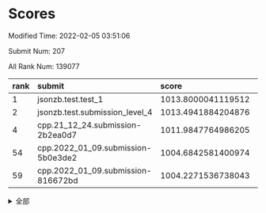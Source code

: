 # Scores

Modified Time: 2022-02-05 03:51:06

Submit Num: 207

All Rank Num: 139077

| rank |               submit               |       score        |       sigma        | pk_num |
| :--- | :--------------------------------- | :----------------- | :----------------- | :----- |
| 1    | jsonzb.test.test_1                 | 1013.8000041119512 | 0.7965047754301424 | 2690   |
| 2    | jsonzb.test.submission_level_4     | 1013.4941884204876 | 0.8088286291008253 | 2684   |
| 4    | cpp.21_12_24.submission-2b2ea0d7   | 1011.9847764986205 | 0.7660572832533418 | 2689   |
| 54   | cpp.2022_01_09.submission-5b0e3de2 | 1004.6842581400974 | 0.7177790146317066 | 2687   |
| 59   | cpp.2022_01_09.submission-816672bd | 1004.2271536738043 | 0.7137562804811501 | 2688   |


<details>
<summary>全部</summary>

| rank |                 submit                 |       score        |       sigma        | pk_num |
| :--- | :------------------------------------- | :----------------- | :----------------- | :----- |
| 1    | jsonzb.test.test_1                     | 1013.8000041119512 | 0.7965047754301424 | 2690   |
| 2    | jsonzb.test.submission_level_4         | 1013.4941884204876 | 0.8088286291008253 | 2684   |
| 3    | gobigger.level_3.submission_level_3_45 | 1012.0160030652338 | 0.7649434760804857 | 2693   |
| 4    | cpp.21_12_24.submission-2b2ea0d7       | 1011.9847764986205 | 0.7660572832533418 | 2689   |
| 5    | gobigger.level_3.submission_level_3_2  | 1011.5968618704323 | 0.7848330587378759 | 2687   |
| 6    | gobigger.level_3.submission_level_3_1  | 1011.0370617527182 | 0.7935509160771786 | 2690   |
| 7    | gobigger.level_3.submission_level_3_21 | 1010.8002196759473 | 0.7817246469252674 | 2687   |
| 8    | gobigger.level_3.submission_level_3_35 | 1010.7761926181788 | 0.768014489609814  | 2691   |
| 9    | gobigger.level_3.submission_level_3_0  | 1010.7272261860011 | 0.7772646787857727 | 2687   |
| 10   | gobigger.level_3.submission_level_3_46 | 1010.5779001873054 | 0.7645704167491102 | 2694   |
| 11   | gobigger.level_3.submission_level_3_8  | 1010.5732221383873 | 0.7582483124359896 | 2689   |
| 12   | gobigger.level_3.submission_level_3_12 | 1010.5622482875331 | 0.7665004612928439 | 2688   |
| 13   | gobigger.level_3.submission_level_3_25 | 1010.4503856601067 | 0.7457526545264481 | 2694   |
| 14   | gobigger.level_3.submission_level_3_17 | 1010.2848022489574 | 0.7527542809643709 | 2688   |
| 15   | gobigger.level_3.submission_level_3_43 | 1010.2823424921753 | 0.7665000204670152 | 2687   |
| 16   | gobigger.level_3.submission_level_3_39 | 1010.2778087338407 | 0.7599071711470998 | 2689   |
| 17   | gobigger.level_3.submission_level_3_23 | 1010.2647119287492 | 0.752139915526778  | 2689   |
| 18   | gobigger.level_3.submission_level_3_47 | 1010.2330341496337 | 0.7496326806802994 | 2693   |
| 19   | gobigger.level_3.submission_level_3_5  | 1010.1655066496667 | 0.7776297120019467 | 2689   |
| 20   | gobigger.level_3.submission_level_3_4  | 1010.1583364133365 | 0.7804597505883545 | 2683   |
| 21   | gobigger.level_3.submission_level_3_6  | 1010.1389861361966 | 0.7660327130434931 | 2687   |
| 22   | gobigger.level_3.submission_level_3_44 | 1010.0679542184347 | 0.7598768228278114 | 2686   |
| 23   | gobigger.level_3.submission_level_3_34 | 1010.0318772967032 | 0.7415625511932457 | 2688   |
| 24   | gobigger.level_3.submission_level_3_14 | 1010.0196585807879 | 0.782087595778302  | 2690   |
| 25   | gobigger.level_3.submission_level_3_26 | 1010.0104179061808 | 0.7539211255924952 | 2687   |
| 26   | gobigger.level_3.submission_level_3_20 | 1009.9946883132186 | 0.7592623433036058 | 2685   |
| 27   | gobigger.level_3.submission_level_3_27 | 1009.9935616719819 | 0.7593134765025995 | 2691   |
| 28   | gobigger.level_3.submission_level_3_16 | 1009.991637665491  | 0.7815145924628858 | 2694   |
| 29   | gobigger.level_3.submission_level_3_18 | 1009.9893109716583 | 0.7666415648679245 | 2692   |
| 30   | gobigger.level_3.submission_level_3_37 | 1009.9883731538026 | 0.7643774799227617 | 2690   |
| 31   | gobigger.level_3.submission_level_3_48 | 1009.8582099554848 | 0.7455767522250184 | 2682   |
| 32   | gobigger.level_3.submission_level_3_40 | 1009.801078577659  | 0.7483833250672166 | 2682   |
| 33   | gobigger.level_3.submission_level_3_3  | 1009.7376913491244 | 0.7536061127873163 | 2689   |
| 34   | gobigger.level_3.submission_level_3_24 | 1009.6972717119079 | 0.7581474399324373 | 2686   |
| 35   | gobigger.level_3.submission_level_3_13 | 1009.6817314508032 | 0.7479061355672056 | 2683   |
| 36   | gobigger.level_3.submission_level_3_11 | 1009.633432619244  | 0.7543977692405242 | 2687   |
| 37   | gobigger.level_3.submission_level_3_41 | 1009.5719564332512 | 0.7598379112228891 | 2686   |
| 38   | gobigger.level_3.submission_level_3_36 | 1009.390204230889  | 0.7388175799988753 | 2685   |
| 39   | gobigger.level_3.submission_level_3_19 | 1009.360491555634  | 0.7432057882013825 | 2686   |
| 40   | gobigger.level_3.submission_level_3_15 | 1009.1698078843573 | 0.7559415838768054 | 2685   |
| 41   | gobigger.level_3.submission_level_3_10 | 1009.1463924788849 | 0.7653100079883064 | 2686   |
| 42   | gobigger.level_3.submission_level_3_32 | 1009.1085187794124 | 0.7589552151454666 | 2686   |
| 43   | gobigger.level_3.submission_level_3_31 | 1009.1028890980566 | 0.7554655360605455 | 2689   |
| 44   | gobigger.level_3.submission_level_3_29 | 1009.0863170289562 | 0.7504416472987658 | 2685   |
| 45   | gobigger.level_3.submission_level_3_38 | 1009.0690878483271 | 0.7371484303103161 | 2686   |
| 46   | gobigger.level_3.submission_level_3_30 | 1008.9666039508732 | 0.7629762555335857 | 2684   |
| 47   | gobigger.level_3.submission_level_3_7  | 1008.8736048264329 | 0.7435630239887152 | 2689   |
| 48   | gobigger.level_3.submission_level_3_9  | 1008.8703082816982 | 0.7568530025612795 | 2689   |
| 49   | gobigger.level_3.submission_level_3_22 | 1008.7825162912243 | 0.7557644490966767 | 2685   |
| 50   | gobigger.level_3.submission_level_3_49 | 1008.7691764365113 | 0.7330945262343233 | 2684   |
| 51   | gobigger.level_3.submission_level_3_42 | 1008.2689787941613 | 0.7410202005216995 | 2689   |
| 52   | gobigger.level_3.submission_level_3_28 | 1008.1069566485935 | 0.7423940225722732 | 2691   |
| 53   | gobigger.level_3.submission_level_3_33 | 1007.8734133483425 | 0.7451311660947952 | 2692   |
| 54   | cpp.2022_01_09.submission-5b0e3de2     | 1004.6842581400974 | 0.7177790146317066 | 2687   |
| 55   | gobigger.level_1.submission_level_1_36 | 1004.5670067699631 | 0.7156036305988709 | 2685   |
| 56   | gobigger.level_1.submission_level_1_47 | 1004.4862544919815 | 0.7081116970178727 | 2688   |
| 57   | gobigger.level_1.submission_level_1_12 | 1004.3899029945768 | 0.720646309270954  | 2691   |
| 58   | gobigger.level_1.submission_level_1_16 | 1004.3059121695946 | 0.7047550941241647 | 2691   |
| 59   | cpp.2022_01_09.submission-816672bd     | 1004.2271536738043 | 0.7137562804811501 | 2688   |
| 60   | gobigger.level_1.submission_level_1_26 | 1004.1841063316626 | 0.7234362286746252 | 2689   |
| 61   | gobigger.level_1.submission_level_1_15 | 1004.1151405509154 | 0.7122034135573782 | 2688   |
| 62   | gobigger.level_1.submission_level_1_34 | 1004.1023023546093 | 0.714677493546526  | 2688   |
| 63   | gobigger.level_1.submission_level_1_46 | 1004.0992311025626 | 0.7213920666045771 | 2688   |
| 64   | gobigger.level_1.submission_level_1_10 | 1004.0668986079166 | 0.7150809780555133 | 2689   |
| 65   | gobigger.level_1.submission_level_1_18 | 1003.9230880766833 | 0.7103733974091633 | 2685   |
| 66   | gobigger.level_1.submission_level_1_24 | 1003.8508637449484 | 0.724518253617452  | 2689   |
| 67   | gobigger.level_1.submission_level_1_4  | 1003.8418386423872 | 0.7217223731846697 | 2688   |
| 68   | gobigger.level_1.submission_level_1_45 | 1003.6911502427596 | 0.7150272562630654 | 2684   |
| 69   | gobigger.level_1.submission_level_1_31 | 1003.6524446305204 | 0.720425499273512  | 2683   |
| 70   | gobigger.level_1.submission_level_1_48 | 1003.638053277759  | 0.7133029153590781 | 2686   |
| 71   | gobigger.level_1.submission_level_1_42 | 1003.6022441085372 | 0.7304618453203884 | 2684   |
| 72   | gobigger.level_1.submission_level_1_9  | 1003.525255695306  | 0.7089709134329755 | 2687   |
| 73   | gobigger.level_1.submission_level_1_13 | 1003.491269993837  | 0.7107649783546326 | 2689   |
| 74   | gobigger.level_1.submission_level_1_43 | 1003.487845396179  | 0.7160339886913518 | 2687   |
| 75   | gobigger.level_1.submission_level_1_32 | 1003.4868449890173 | 0.7163240778910914 | 2686   |
| 76   | gobigger.level_1.submission_level_1_49 | 1003.4792574201181 | 0.7284513928153694 | 2686   |
| 77   | gobigger.level_1.submission_level_1_39 | 1003.4584259986633 | 0.7119039903947071 | 2686   |
| 78   | gobigger.level_1.submission_level_1_20 | 1003.447665806924  | 0.725991233025874  | 2688   |
| 79   | gobigger.level_1.submission_level_1_27 | 1003.4113957548204 | 0.7185345638850839 | 2685   |
| 80   | gobigger.level_1.submission_level_1_35 | 1003.3834222300351 | 0.7130532053559662 | 2680   |
| 81   | gobigger.level_1.submission_level_1_21 | 1003.3421878461693 | 0.7113976510665521 | 2687   |
| 82   | gobigger.level_1.submission_level_1_1  | 1003.3320772365184 | 0.7120818310705662 | 2687   |
| 83   | gobigger.level_1.submission_level_1_41 | 1003.3311101903306 | 0.712644613018326  | 2687   |
| 84   | gobigger.level_1.submission_level_1_8  | 1003.3243541244763 | 0.722354573425668  | 2687   |
| 85   | gobigger.level_1.submission_level_1_5  | 1003.2546871694898 | 0.723317291971579  | 2690   |
| 86   | gobigger.level_1.submission_level_1_0  | 1003.1815186310217 | 0.7100545659917016 | 2687   |
| 87   | gobigger.level_1.submission_level_1_40 | 1003.1737245482343 | 0.7237312119580999 | 2689   |
| 88   | gobigger.level_1.submission_level_1_23 | 1003.0426781354674 | 0.7138631127546604 | 2687   |
| 89   | gobigger.level_1.submission_level_1_28 | 1002.9825758116679 | 0.7132531873285948 | 2687   |
| 90   | gobigger.level_1.submission_level_1_30 | 1002.971787301789  | 0.7128477468767569 | 2687   |
| 91   | gobigger.level_1.submission_level_1_6  | 1002.8950576246593 | 0.7169452774120443 | 2685   |
| 92   | gobigger.level_1.submission_level_1_7  | 1002.7923985610954 | 0.7087684389776305 | 2686   |
| 93   | gobigger.level_1.submission_level_1_11 | 1002.7923089267978 | 0.7160971854817801 | 2685   |
| 94   | gobigger.level_1.submission_level_1_17 | 1002.7707756001714 | 0.70290819030123   | 2685   |
| 95   | gobigger.level_1.submission_level_1_19 | 1002.6395271917014 | 0.7140952332550419 | 2690   |
| 96   | gobigger.level_1.submission_level_1_25 | 1002.63692453697   | 0.7199855106982591 | 2691   |
| 97   | gobigger.level_1.submission_level_1_37 | 1002.551469829509  | 0.7226754308777193 | 2688   |
| 98   | gobigger.level_1.submission_level_1_2  | 1002.5314187015439 | 0.7130667496733359 | 2689   |
| 99   | gobigger.level_1.submission_level_1_14 | 1002.3336070643303 | 0.7079368962766376 | 2690   |
| 100  | gobigger.level_1.submission_level_1_22 | 1002.2315455808671 | 0.7107044695852331 | 2689   |
| 101  | gobigger.level_1.submission_level_1_44 | 1002.2273299307357 | 0.7095601725920037 | 2683   |
| 102  | gobigger.level_1.submission_level_1_33 | 1001.9360420198091 | 0.7249081981559979 | 2685   |
| 103  | gobigger.level_1.submission_level_1_29 | 1001.7570930133996 | 0.7088153815145491 | 2693   |
| 104  | gobigger.level_1.submission_level_1_38 | 1001.549757146014  | 0.7187977905962697 | 2686   |
| 105  | gobigger.level_1.submission_level_1_3  | 1000.5206662959147 | 0.6976224088360061 | 2683   |
| 106  | gobigger.random.submission_random_44   | 997.2956681388025  | 0.7081162913117313 | 2685   |
| 107  | gobigger.random.submission_random_38   | 996.930104912978   | 0.723647266505429  | 2686   |
| 108  | gobigger.random.submission_random_9    | 996.8205068124611  | 0.7079022474742422 | 2692   |
| 109  | gobigger.random.submission_random_20   | 996.6894788904423  | 0.7040165407799285 | 2686   |
| 110  | gobigger.random.submission_random_3    | 996.6828921304397  | 0.7142164491153784 | 2688   |
| 111  | gobigger.random.submission_random_1    | 996.6539232963885  | 0.7222620830616422 | 2688   |
| 112  | gobigger.random.submission_random_35   | 996.6359960001778  | 0.7103968595506571 | 2689   |
| 113  | gobigger.random.submission_random_15   | 996.6103898654835  | 0.7270929824199948 | 2691   |
| 114  | gobigger.random.submission_random_47   | 996.5898758299294  | 0.7052590777177972 | 2682   |
| 115  | gobigger.random.submission_random_46   | 996.4859375984638  | 0.7101875731532302 | 2684   |
| 116  | gobigger.random.submission_random_27   | 996.4739493375193  | 0.7080212491844746 | 2690   |
| 117  | gobigger.random.submission_random_23   | 996.471709103975   | 0.7082478152155895 | 2685   |
| 118  | gobigger.random.submission_random_49   | 996.3832320394515  | 0.7110599413833183 | 2688   |
| 119  | gobigger.random.submission_random_31   | 996.3722488609764  | 0.7059308530231939 | 2684   |
| 120  | gobigger.random.submission_random_10   | 996.3600295740108  | 0.7134401468060891 | 2686   |
| 121  | gobigger.random.submission_random_14   | 996.3072680014858  | 0.7139423437132831 | 2687   |
| 122  | gobigger.random.submission_random_11   | 996.2544082757363  | 0.7145640854382854 | 2687   |
| 123  | gobigger.random.submission_random_37   | 996.2467098337884  | 0.7163752277516633 | 2687   |
| 124  | gobigger.random.submission_random_43   | 996.2237655528112  | 0.7064561812745138 | 2693   |
| 125  | gobigger.random.submission_random_41   | 996.1830114313912  | 0.715431399665042  | 2690   |
| 126  | gobigger.random.submission_random_29   | 996.1364833620261  | 0.7183084997744884 | 2686   |
| 127  | gobigger.random.submission_random_24   | 996.1312591400025  | 0.6975205629604001 | 2692   |
| 128  | gobigger.random.submission_random_7    | 996.1182037736528  | 0.7170698872195885 | 2683   |
| 129  | gobigger.random.submission_random_16   | 996.0595299998554  | 0.7241516469756512 | 2683   |
| 130  | gobigger.random.submission_random_40   | 996.0559758981383  | 0.7150562659100301 | 2687   |
| 131  | gobigger.random.submission_random_36   | 996.0323371168989  | 0.7185751989157905 | 2682   |
| 132  | gobigger.random.submission_random_48   | 995.9798269031479  | 0.7116080468791192 | 2688   |
| 133  | gobigger.random.submission_random_45   | 995.9305639684118  | 0.7085478095416483 | 2685   |
| 134  | gobigger.random.submission_random_2    | 995.9287679201002  | 0.7105695776196916 | 2680   |
| 135  | gobigger.random.submission_random_32   | 995.9108496680605  | 0.7072285834337926 | 2688   |
| 136  | gobigger.random.submission_random_28   | 995.8386255288588  | 0.7153301855030129 | 2688   |
| 137  | gobigger.random.submission_random_13   | 995.838425126136   | 0.7120384901216872 | 2695   |
| 138  | gobigger.random.submission_random_19   | 995.7972609647576  | 0.7152138478736921 | 2682   |
| 139  | gobigger.random.submission_random_25   | 995.7317496875801  | 0.7157831390057546 | 2684   |
| 140  | gobigger.random.submission_random_30   | 995.6891040430407  | 0.7162104448849627 | 2688   |
| 141  | gobigger.random.submission_random_22   | 995.6543839623446  | 0.7060141304087081 | 2684   |
| 142  | gobigger.random.submission_random_6    | 995.5156810858052  | 0.7296774669535809 | 2685   |
| 143  | gobigger.random.submission_random_12   | 995.4546193104995  | 0.7104822346032148 | 2684   |
| 144  | gobigger.random.submission_random_21   | 995.4322817352564  | 0.7059004839098588 | 2688   |
| 145  | gobigger.random.submission_random_18   | 995.4012730273653  | 0.7132108396162253 | 2683   |
| 146  | gobigger.random.submission_random_4    | 995.3870045448631  | 0.7162431913487773 | 2694   |
| 147  | gobigger.random.submission_random_17   | 995.2713600215955  | 0.7030159079179435 | 2688   |
| 148  | gobigger.random.submission_random_8    | 995.0935586269378  | 0.7207495568608779 | 2690   |
| 149  | gobigger.random.submission_random_34   | 994.9191761115534  | 0.745611652167735  | 2683   |
| 150  | gobigger.random.submission_random_26   | 994.8916345564975  | 0.7231969509714846 | 2690   |
| 151  | gobigger.random.submission_random_39   | 994.8676349987144  | 0.7213565896928741 | 2688   |
| 152  | gobigger.random.submission_random_5    | 994.8532739791738  | 0.7099817697441477 | 2689   |
| 153  | gobigger.random.submission_random_0    | 994.7426693433125  | 0.7149881234420193 | 2688   |
| 154  | gobigger.random.submission_random_33   | 994.0914954274468  | 0.7058411726982484 | 2687   |
| 155  | gobigger.level_2.submission_level_2_15 | 994.0774581560842  | 0.7426891613224739 | 2687   |
| 156  | gobigger.random.submission_random_42   | 994.0570240813687  | 0.7238300286147316 | 2687   |
| 157  | gobigger.level_2.submission_level_2_37 | 993.7649051128958  | 0.7251489824830696 | 2693   |
| 158  | gobigger.level_2.submission_level_2_34 | 993.7553861212183  | 0.729983617024261  | 2690   |
| 159  | gobigger.level_2.submission_level_2_47 | 993.7158812272216  | 0.7198516100483313 | 2691   |
| 160  | gobigger.level_2.submission_level_2_22 | 993.5731282714996  | 0.7290435167068012 | 2690   |
| 161  | gobigger.level_2.submission_level_2_35 | 993.4555732082287  | 0.7230703840207899 | 2688   |
| 162  | gobigger.level_2.submission_level_2_12 | 993.3274203296934  | 0.7412570963616306 | 2687   |
| 163  | gobigger.level_2.submission_level_2_40 | 993.2786290240838  | 0.7216455576573035 | 2686   |
| 164  | gobigger.level_2.submission_level_2_3  | 993.2391657322471  | 0.7331039565942835 | 2689   |
| 165  | gobigger.level_2.submission_level_2_20 | 993.1913730993745  | 0.7541569431915759 | 2688   |
| 166  | gobigger.level_2.submission_level_2_31 | 993.1662735532733  | 0.7382483647690146 | 2688   |
| 167  | gobigger.level_2.submission_level_2_23 | 993.0582804906855  | 0.7358533604751014 | 2691   |
| 168  | gobigger.level_2.submission_level_2_27 | 993.048176130169   | 0.7401035233804427 | 2685   |
| 169  | gobigger.level_2.submission_level_2_44 | 992.9582328300451  | 0.7206970601850088 | 2686   |
| 170  | gobigger.level_2.submission_level_2_14 | 992.9228165747849  | 0.74758393121172   | 2688   |
| 171  | gobigger.level_2.submission_level_2_42 | 992.8800545764914  | 0.7513791494026419 | 2687   |
| 172  | gobigger.level_2.submission_level_2_36 | 992.7184261167214  | 0.7471710428063595 | 2686   |
| 173  | gobigger.level_2.submission_level_2_9  | 992.7003660415951  | 0.7511571276416636 | 2690   |
| 174  | gobigger.level_2.submission_level_2_2  | 992.6485653546264  | 0.7457844495136557 | 2687   |
| 175  | gobigger.level_2.submission_level_2_18 | 992.6199306263997  | 0.7371474720677678 | 2694   |
| 176  | gobigger.level_2.submission_level_2_25 | 992.5184173861222  | 0.7425866538214924 | 2689   |
| 177  | gobigger.level_2.submission_level_2_1  | 992.4775511637569  | 0.7476846487224174 | 2687   |
| 178  | gobigger.level_2.submission_level_2_6  | 992.3825221583616  | 0.7394038619974598 | 2690   |
| 179  | gobigger.level_2.submission_level_2_8  | 992.3702030568771  | 0.7385510203528882 | 2683   |
| 180  | gobigger.level_2.submission_level_2_32 | 992.2098850983299  | 0.7362674639343364 | 2685   |
| 181  | gobigger.level_2.submission_level_2_24 | 992.1730013002335  | 0.7369842343512972 | 2686   |
| 182  | gobigger.level_2.submission_level_2_7  | 992.1371456665678  | 0.7523874638444816 | 2679   |
| 183  | gobigger.level_2.submission_level_2_0  | 992.0811456423874  | 0.7447876996992776 | 2684   |
| 184  | gobigger.level_2.submission_level_2_49 | 992.0387168728572  | 0.753590830612028  | 2690   |
| 185  | gobigger.level_2.submission_level_2_26 | 992.0012611093713  | 0.7472543309818501 | 2695   |
| 186  | gobigger.level_2.submission_level_2_33 | 991.9984917805091  | 0.7670432432845434 | 2690   |
| 187  | gobigger.level_2.submission_level_2_19 | 991.9541800600502  | 0.7445011736961016 | 2690   |
| 188  | gobigger.level_2.submission_level_2_30 | 991.8585327817585  | 0.7545072378461984 | 2686   |
| 189  | gobigger.level_2.submission_level_2_38 | 991.8328209462846  | 0.7627740164236081 | 2684   |
| 190  | gobigger.level_2.submission_level_2_13 | 991.8322743617879  | 0.725892966661733  | 2689   |
| 191  | gobigger.level_2.submission_level_2_39 | 991.5651499646716  | 0.735334194601753  | 2689   |
| 192  | gobigger.level_2.submission_level_2_43 | 991.4802230810226  | 0.7554487023243626 | 2689   |
| 193  | gobigger.level_2.submission_level_2_21 | 991.4597910028841  | 0.7413061647097823 | 2689   |
| 194  | gobigger.level_2.submission_level_2_17 | 991.4368130243611  | 0.756358475766524  | 2685   |
| 195  | gobigger.level_2.submission_level_2_4  | 991.2209765193481  | 0.7492676982038141 | 2686   |
| 196  | gobigger.level_2.submission_level_2_48 | 991.0415914522107  | 0.7626409047429434 | 2683   |
| 197  | gobigger.level_2.submission_level_2_11 | 990.9177451677933  | 0.7742833972903478 | 2693   |
| 198  | gobigger.level_2.submission_level_2_10 | 990.8706916093605  | 0.7571253638182017 | 2687   |
| 199  | gobigger.level_2.submission_level_2_16 | 990.7836358471287  | 0.749182544064601  | 2690   |
| 200  | gobigger.level_2.submission_level_2_46 | 990.7771460624524  | 0.7528621823716033 | 2690   |
| 201  | gobigger.level_2.submission_level_2_29 | 990.7540970026835  | 0.7572897850249358 | 2688   |
| 202  | gobigger.level_2.submission_level_2_5  | 990.6929849373666  | 0.7522547784643107 | 2687   |
| 203  | gobigger.level_2.submission_level_2_45 | 990.3818872447423  | 0.7703565476405605 | 2689   |
| 204  | gobigger.level_2.submission_level_2_41 | 989.9362723607435  | 0.7822156634788281 | 2689   |
| 205  | gobigger.level_2.submission_level_2_28 | 989.7978207278913  | 0.753027514481195  | 2688   |
| 206  | gobigger.none.submission_none_0        | 977.4248660361179  | 1.4073258545408494 | 2686   |
| 207  | gobigger.none.submission_none_1        | 975.7104501884327  | 1.4776186613477664 | 2693   |

</details>
